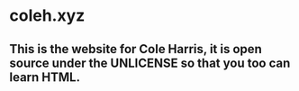 # coleh.xyz

## This is the website for Cole Harris, it is open source under the UNLICENSE so that you too can learn HTML.
